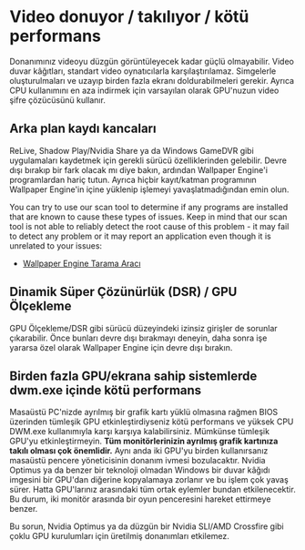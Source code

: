 # Video donuyor / takılıyor / kötü performans

Donanımınız videoyu düzgün görüntüleyecek kadar güçlü olmayabilir. Video duvar kâğıtları, standart video oynatıcılarla karşılaştırılamaz. Simgelerle oluşturulmaları ve uzayıp birden fazla ekranı doldurabilmeleri gerekir. Ayrıca CPU kullanımını en aza indirmek için varsayılan olarak GPU'nuzun video şifre çözücüsünü kullanır.

## Arka plan kaydı kancaları
ReLive, Shadow Play/Nvidia Share ya da Windows GameDVR gibi uygulamaları kaydetmek için gerekli sürücü özelliklerinden gelebilir. Devre dışı bırakıp bir fark olacak mı diye bakın, ardından Wallpaper Engine'i programlardan hariç tutun. Ayrıca hiçbir kayıt/katman programının Wallpaper Engine'in içine yüklenip işlemeyi yavaşlatmadığından emin olun.

You can try to use our scan tool to determine if any programs are installed that are known to cause these types of issues. Keep in mind that our scan tool is not able to reliably detect the root cause of this problem - it may fail to detect any problem or it may report an application even though it is unrelated to your issues:

* [Wallpaper Engine Tarama Aracı](/debug/scantool.html)

## Dinamik Süper Çözünürlük (DSR) / GPU Ölçekleme
GPU Ölçekleme/DSR gibi sürücü düzeyindeki izinsiz girişler de sorunlar çıkarabilir. Önce bunları devre dışı bırakmayı deneyin, daha sonra işe yararsa özel olarak Wallpaper Engine için devre dışı bırakın.

## Birden fazla GPU/ekrana sahip sistemlerde dwm.exe içinde kötü performans
Masaüstü PC'nizde ayrılmış bir grafik kartı yüklü olmasına rağmen BIOS üzerinden tümleşik GPU etkinleştirdiyseniz kötü performans ve yüksek CPU DWM.exe kullanımıyla karşı karşıya kalabilirsiniz. Mümkünse tümleşik GPU'yu etkinleştirmeyin. **Tüm monitörlerinizin ayrılmış grafik kartınıza takılı olması çok önemlidir.** Aynı anda iki GPU'yu birden kullanırsanız masaüstü pencere yöneticisinin donanım ivmesi bozulacaktır. Nvidia Optimus ya da benzer bir teknoloji olmadan Windows bir duvar kâğıdı imgesini bir GPU'dan diğerine kopyalamaya zorlanır ve bu işlem çok yavaş sürer. Hatta GPU'larınız arasındaki tüm ortak eylemler bundan etkilenecektir. Bu durum, iki monitör arasında bir oyun penceresini hareket ettirmeye benzer.

Bu sorun, Nvidia Optimus ya da düzgün bir Nvidia SLI/AMD Crossfire gibi çoklu GPU kurulumları için üretilmiş donanımları etkilemez.
